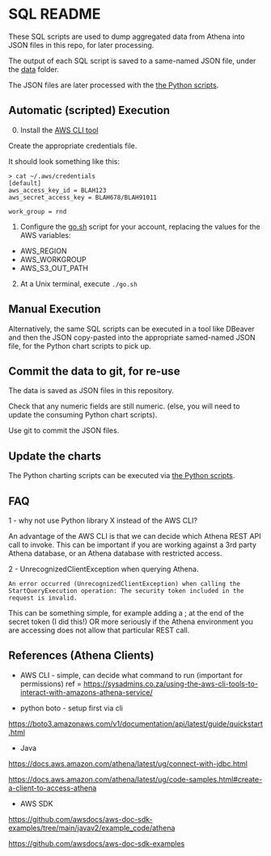 # SQL README

These SQL scripts are used to dump aggregated data from Athena into JSON files in this repo, for later processing.

The output of each SQL script is saved to a same-named JSON file, under the [data](../../data/) folder.

The JSON files are later processed with the [the Python scripts](../python/README.md).

## Automatic (scripted) Execution

0. Install the [AWS CLI tool](https://aws.amazon.com/cli/)

Create the appropriate credentials file.

It should look something like this:

```
> cat ~/.aws/credentials
[default]
aws_access_key_id = BLAH123
aws_secret_access_key = BLAH678/BLAH91011

work_group = rnd
```

1. Configure the [go.sh](./go.sh) script for your account, replacing the values for the AWS variables:

- AWS_REGION
- AWS_WORKGROUP
- AWS_S3_OUT_PATH

2. At a Unix terminal, execute `./go.sh`

## Manual Execution

Alternatively, the same SQL scripts can be executed in a tool like DBeaver and then the JSON copy-pasted into the appropriate samed-named JSON file, for the Python chart scripts to pick up.

## Commit the data to git, for re-use

The data is saved as JSON files in this repository.

Check that any numeric fields are still numeric.
(else, you will need to update the consuming Python chart scripts).

Use git to commit the JSON files.

## Update the charts

The Python charting scripts can be executed via [the Python scripts](../python/README.md).

## FAQ

1 - why not use Python library X instead of the AWS CLI?

An advantage of the AWS CLI is that we can decide which Athena REST API call to invoke. This can be important if you are working against a 3rd party Athena database, or an Athena database with restricted access.

2 - UnrecognizedClientException when querying Athena.

```
An error occurred (UnrecognizedClientException) when calling the StartQueryExecution operation: The security token included in the request is invalid.
```

This can be something simple, for example adding a ; at the end of the secret token (I did this!)
OR more seriously if the Athena environment you are accessing does not allow that particular REST call.

## References (Athena Clients)

- AWS CLI - simple, can decide what command to run (important for permissions)
ref = https://sysadmins.co.za/using-the-aws-cli-tools-to-interact-with-amazons-athena-service/

- python boto - setup first via cli

https://boto3.amazonaws.com/v1/documentation/api/latest/guide/quickstart.html

- Java

https://docs.aws.amazon.com/athena/latest/ug/connect-with-jdbc.html

https://docs.aws.amazon.com/athena/latest/ug/code-samples.html#create-a-client-to-access-athena

- AWS SDK

https://github.com/awsdocs/aws-doc-sdk-examples/tree/main/javav2/example_code/athena

https://github.com/awsdocs/aws-doc-sdk-examples

